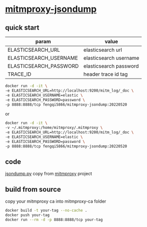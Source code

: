 # [mitmproxy-jsondump](https://github.com/fengqi5866/mitmproxy-jsondump)

## quick start

| param                 | value                  |
|-----------------------|------------------------|
| ELASTICSEARCH_URL     | elasticsearch url      |
| ELASTICSEARCH_USERNAME | elasticsearch username |
| ELASTICSEARCH_PASSWORD | elasticsearch password |
| TRACE_ID              | header trace id tag    |

```bash
docker run -d -it \
-e ELASTICSEARCH_URL=http://localhost:9200/mitm_log/_doc \
-e ELASTICSEARCH_USERNAME=elastic \
-e ELASTICSEARCH_PASSWORD=password \
-p 8888:8888/tcp fengqi5866/mitmproxy-jsondump:20220520
```
or
```bash
docker run -d -it \
-v ~/.mitmproxy:/home/mitmproxy/.mitmproxy \
-e ELASTICSEARCH_URL=http://localhost:9200/mitm_log/_doc \
-e ELASTICSEARCH_USERNAME=elastic \
-e ELASTICSEARCH_PASSWORD=password \
-p 8888:8888/tcp fengqi5866/mitmproxy-jsondump:20220520
```

## code

[jsondump.py](https://raw.githubusercontent.com/mitmproxy/mitmproxy/main/examples/contrib/jsondump.py) copy
from [mitmproxy](https://github.com/mitmproxy/mitmproxy.git) project

## build from source

copy your mitmproxy ca into mitmproxy-ca folder

```bash
docker build -t your-tag --no-cache . 
docker push your-tag
docker run --rm -d -p 8888:8888/tcp your-tag
```